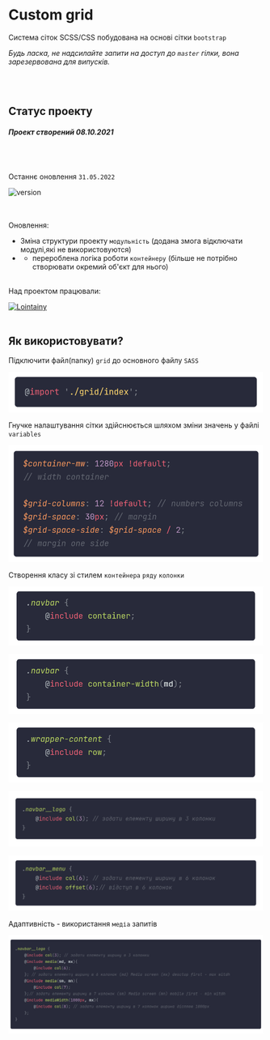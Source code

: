 # Custom grid

Система сіток SCSS/CSS побудована на основі сітки `bootstrap`

_Будь ласка, не надсилайте запити на доступ до `master` гілки, вона зарезервована для випусків._

<br/><br/>

## Статус проекту

##### Проект створений 08.10.2021

<br/><br/>

<!-- оновлення проекту -->

Останнє оновлення `31.05.2022`

![version](https://img.shields.io/badge/ver-1.3-2C394B?style=for-the-badge&labelColor=ECA013&logoColor=FFF)

<br/><br/>
Оновлення:

<!-- Поточне оновлення -->

- Зміна структури проекту `модульність` (додана змога відключати модулі,які не використовуются)
- - перероблена логіка роботи `контейнеру` (більше не потрібно створювати окремий об'єкт для нього)
    <br></br>

Над проектом працювали:

[![Lointainy](https://img.shields.io/badge/-lointainy-ECA013?style=for-the-badge&logo=github&&logoColor=FFF)](https://github.com/Lointainy)
<br/><br/>

## Як використовувати?

Підключити файл(папку) `grid` до основного файлу `SASS`

![Підключити](/img/include.png 'Підключити сітку')

Гнучке налаштування сітки здійснюється шляхом зміни значень у файлі `variables`

![Параметри](/img/variables.png 'Налаштування параметрів сітки')

Створення класу зі стилем `контейнера` `ряду` `колонки`

![Стиль контейнеру](/img/container.png 'Задати елементу стиль контейнера')

![Стиль контейнеру](/img/container-width.png 'Задати контейнеру ширину')

![Стиль ряду](/img/row.png 'Задати елементу стиль ряду')

![Стиль колонки](/img/col.png 'Задати елементу ширину 3 колонки')

![Стиль відступу](/img/offset.png 'Задати елементу відступ')

Адаптивність - використання `медіа` запитів

![Медіa](/img/media.png 'Додати стиль виходячи із ширини екрану')
